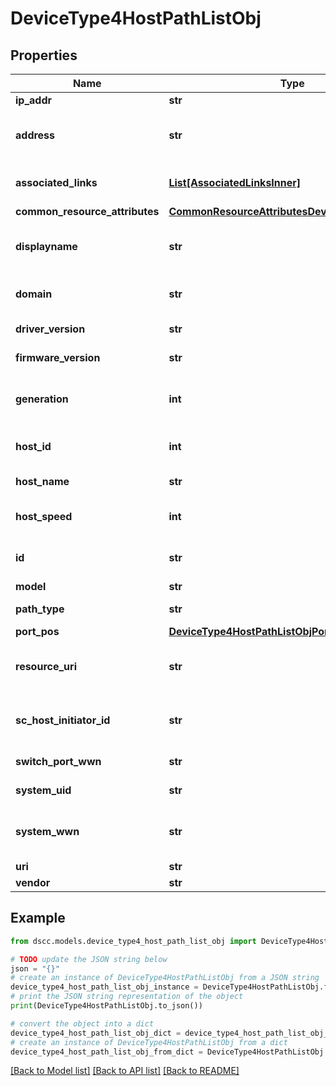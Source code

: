 # DeviceType4HostPathListObj


## Properties

Name | Type | Description | Notes
------------ | ------------- | ------------- | -------------
**ip_addr** | **str** | Ip Address | [optional] 
**address** | **str** | WWN Address of the Host Path &#x60;Filter&#x60; | [optional] 
**associated_links** | [**List[AssociatedLinksInner]**](AssociatedLinksInner.md) | Associated Links Details | [optional] 
**common_resource_attributes** | [**CommonResourceAttributesDeviceType4HostPath**](CommonResourceAttributesDeviceType4HostPath.md) |  | [optional] 
**displayname** | **str** | Name to be used for display purposes | [optional] 
**domain** | **str** | Domain name of the Host | [optional] 
**driver_version** | **str** | Driver version    | [optional] 
**firmware_version** | **str** | Firmware version | [optional] 
**generation** | **int** | Generation Time of the Resource &#x60;Filter, Sort&#x60; | [optional] 
**host_id** | **int** | ID of the Host resource | [optional] 
**host_name** | **str** | Host Name &#x60;Filter, Sort&#x60; | [optional] 
**host_speed** | **int** | ID of the Host resource | [optional] 
**id** | **str** | HostPath Resource UID &#x60;Filter&#x60; | [optional] 
**model** | **str** | Host Model | [optional] 
**path_type** | **str** | Path Type &#x60;Filter&#x60; | [optional] 
**port_pos** | [**DeviceType4HostPathListObjPortPos**](DeviceType4HostPathListObjPortPos.md) |  | [optional] 
**resource_uri** | **str** | resourceUri for detailed hostpath object | [optional] 
**sc_host_initiator_id** | **str** | Host Service Initiator Id &#x60;Filter&#x60; | [optional] 
**switch_port_wwn** | **str** | Switch Port WWN | [optional] 
**system_uid** | **str** | System Uid &#x60;Filter&#x60; | [optional] 
**system_wwn** | **str** | System serial Number &#x60;Filter, Sort&#x60; | [optional] 
**uri** | **str** | Uri  | [optional] 
**vendor** | **str** | Vendor | [optional] 

## Example

```python
from dscc.models.device_type4_host_path_list_obj import DeviceType4HostPathListObj

# TODO update the JSON string below
json = "{}"
# create an instance of DeviceType4HostPathListObj from a JSON string
device_type4_host_path_list_obj_instance = DeviceType4HostPathListObj.from_json(json)
# print the JSON string representation of the object
print(DeviceType4HostPathListObj.to_json())

# convert the object into a dict
device_type4_host_path_list_obj_dict = device_type4_host_path_list_obj_instance.to_dict()
# create an instance of DeviceType4HostPathListObj from a dict
device_type4_host_path_list_obj_from_dict = DeviceType4HostPathListObj.from_dict(device_type4_host_path_list_obj_dict)
```
[[Back to Model list]](../README.md#documentation-for-models) [[Back to API list]](../README.md#documentation-for-api-endpoints) [[Back to README]](../README.md)


